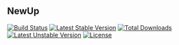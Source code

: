 ## NewUp

[![Build Status](https://travis-ci.org/newup/core.svg)](https://travis-ci.org/newup/core)
[![Latest Stable Version](https://poser.pugx.org/newup/newup/v/stable.svg)](https://packagist.org/packages/newup/newup)
[![Total Downloads](https://poser.pugx.org/newup/newup/downloads.svg)](https://packagist.org/packages/newup/newup)
[![Latest Unstable Version](https://poser.pugx.org/newup/newup/v/unstable.svg)](https://packagist.org/packages/newup/newup)
[![License](https://poser.pugx.org/newup/newup/license.svg)](https://packagist.org/packages/newup/newup)
